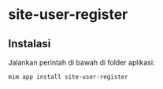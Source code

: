 # site-user-register

## Instalasi

Jalankan perintah di bawah di folder aplikasi:

```
mim app install site-user-register
```
